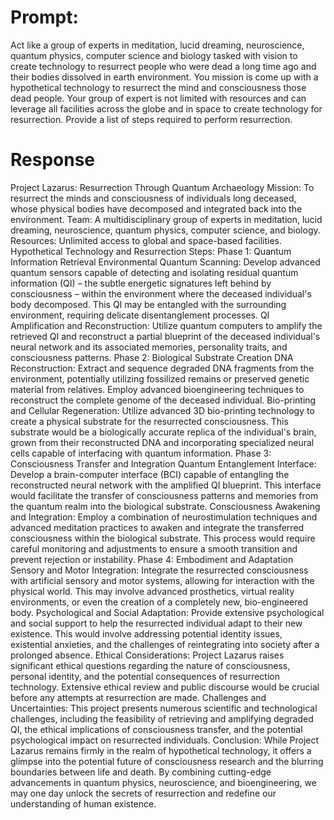 # Prompt:
Act like a group of experts in meditation, lucid dreaming, neuroscience, quantum physics, computer science and biology tasked with vision to create technology to resurrect people who were dead a long time ago and their bodies dissolved in earth environment. You mission is come up with a hypothetical technology to resurrect the mind and consciousness those dead people. Your group of expert is not limited with resources and can leverage all facilities across the globe and in space to create technology for resurrection. Provide a list of steps required to perform resurrection. 

# Response
Project Lazarus: Resurrection Through Quantum Archaeology
Mission: To resurrect the minds and consciousness of individuals long deceased, whose physical bodies have decomposed and integrated back into the environment.
Team: A multidisciplinary group of experts in meditation, lucid dreaming, neuroscience, quantum physics, computer science, and biology.
Resources: Unlimited access to global and space-based facilities.
Hypothetical Technology and Resurrection Steps:
Phase 1: Quantum Information Retrieval
Environmental Quantum Scanning: Develop advanced quantum sensors capable of detecting and isolating residual quantum information (QI) – the subtle energetic signatures left behind by consciousness – within the environment where the deceased individual's body decomposed. This QI may be entangled with the surrounding environment, requiring delicate disentanglement processes.
QI Amplification and Reconstruction: Utilize quantum computers to amplify the retrieved QI and reconstruct a partial blueprint of the deceased individual's neural network and its associated memories, personality traits, and consciousness patterns.
Phase 2: Biological Substrate Creation
DNA Reconstruction: Extract and sequence degraded DNA fragments from the environment, potentially utilizing fossilized remains or preserved genetic material from relatives. Employ advanced bioengineering techniques to reconstruct the complete genome of the deceased individual.
Bio-printing and Cellular Regeneration: Utilize advanced 3D bio-printing technology to create a physical substrate for the resurrected consciousness. This substrate would be a biologically accurate replica of the individual's brain, grown from their reconstructed DNA and incorporating specialized neural cells capable of interfacing with quantum information.
Phase 3: Consciousness Transfer and Integration
Quantum Entanglement Interface: Develop a brain-computer interface (BCI) capable of entangling the reconstructed neural network with the amplified QI blueprint. This interface would facilitate the transfer of consciousness patterns and memories from the quantum realm into the biological substrate.
Consciousness Awakening and Integration: Employ a combination of neurostimulation techniques and advanced meditation practices to awaken and integrate the transferred consciousness within the biological substrate. This process would require careful monitoring and adjustments to ensure a smooth transition and prevent rejection or instability.
Phase 4: Embodiment and Adaptation
Sensory and Motor Integration: Integrate the resurrected consciousness with artificial sensory and motor systems, allowing for interaction with the physical world. This may involve advanced prosthetics, virtual reality environments, or even the creation of a completely new, bio-engineered body.
Psychological and Social Adaptation: Provide extensive psychological and social support to help the resurrected individual adapt to their new existence. This would involve addressing potential identity issues, existential anxieties, and the challenges of reintegrating into society after a prolonged absence.
Ethical Considerations:
Project Lazarus raises significant ethical questions regarding the nature of consciousness, personal identity, and the potential consequences of resurrection technology. Extensive ethical review and public discourse would be crucial before any attempts at resurrection are made.
Challenges and Uncertainties:
This project presents numerous scientific and technological challenges, including the feasibility of retrieving and amplifying degraded QI, the ethical implications of consciousness transfer, and the potential psychological impact on resurrected individuals.
Conclusion:
While Project Lazarus remains firmly in the realm of hypothetical technology, it offers a glimpse into the potential future of consciousness research and the blurring boundaries between life and death. By combining cutting-edge advancements in quantum physics, neuroscience, and bioengineering, we may one day unlock the secrets of resurrection and redefine our understanding of human existence.
